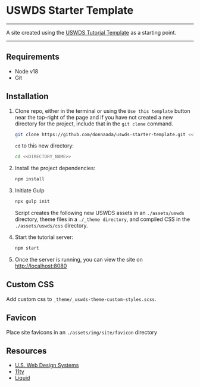 # USWDS Starter Template

---

A site created using the [USWDS Tutorial Template](https://github.com/uswds/uswds-tutorial?tab=readme-ov-file) as a starting point.

---

## Requirements

- Node v18
- Git

## Installation

1. Clone repo, either in the terminal or using the `Use this template` button near the top-right of the page and if you have not created a new directory for the project, include that in the `git clone` command.

    ```bash
    git clone https://github.com/donnaada/uswds-starter-template.git <<DIRECTORY_NAME>>
    ```

    `cd` to this new directory:

    ```bash
    cd <<DIRECTORY_NAME>>
    ```

1. Install the project dependencies:

    ```bash
    npm install
    ```
   

1. Initiate Gulp

    ```bash
    npx gulp init
    ```

    Script creates the following new USWDS assets in an `./assets/uswds` directory, theme files in a `./_theme directory`, and compiled CSS in the `./assets/uswds/css` directory.


1. Start the tutorial server:

    ```bash
    npm start
    ```

1. Once the server is running, you can view the site on [http://localhost:8080](http://localhost:8080)

## Custom CSS

Add custom css to `_theme/_uswds-theme-custom-styles.scss`.

## Favicon

Place site favicons in an `./assets/img/site/favicon` directory

## Resources

- [U.S. Web Design Systems](https://designsystem.digital.gov)
- [11ty](https://www.11ty.dev)
- [Liquid](https://shopify.github.io/liquid/)
